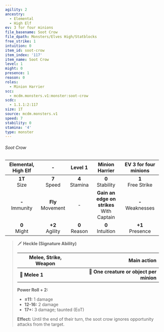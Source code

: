 ```yaml
---
agility: 2
ancestry:
  - Elemental
  - High Elf
ev: 3 for four minions
file_basename: Soot Crow
file_dpath: Monsters/Elves High/Statblocks
free_strike: 1
intuition: 0
item_id: soot-crow
item_index: '117'
item_name: Soot Crow
level: 1
might: 0
presence: 1
reason: 0
roles:
  - Minion Harrier
scc:
  - mcdm.monsters.v1:monster:soot-crow
scdc:
  - 1.1.1:2:117
size: 1T
source: mcdm.monsters.v1
speed: 7
stability: 0
stamina: '4'
type: monster
---
```


###### Soot Crow

| Elemental, High Elf |           -           |      Level 1       |                Minion Harrier                 | EV 3 for four minions  |
| :-----------------: | :-------------------: | :----------------: | :-------------------------------------------: | :--------------------: |
|  **1T**<br/> Size   |   **7**<br/> Speed    | **4**<br/> Stamina |             **0**<br/> Stability              | **1**<br/> Free Strike |
| **-**<br/> Immunity | **Fly**<br/> Movement |         -          | **Gain an edge on strikes**<br/> With Captain | **-**<br/> Weaknesses  |
|  **0**<br/> Might   |  **+2**<br/> Agility  | **0**<br/> Reason  |             **0**<br/> Intuition              |  **+1**<br/> Presence  |

> 🗡 **Heckle (Signature Ability)**
>
> | **Melee, Strike, Weapon** |                          **Main action** |
> | ------------------------- | ---------------------------------------: |
> | **📏 Melee 1**            | **🎯 One creature or object per minion** |
>
> **Power Roll + 2:**
>
> - **≤11:** 1 damage
> - **12-16:** 2 damage
> - **17+:** 3 damage; taunted (EoT)
>
> **Effect:** Until the end of their turn, the soot crow ignores opportunity attacks from the target.
